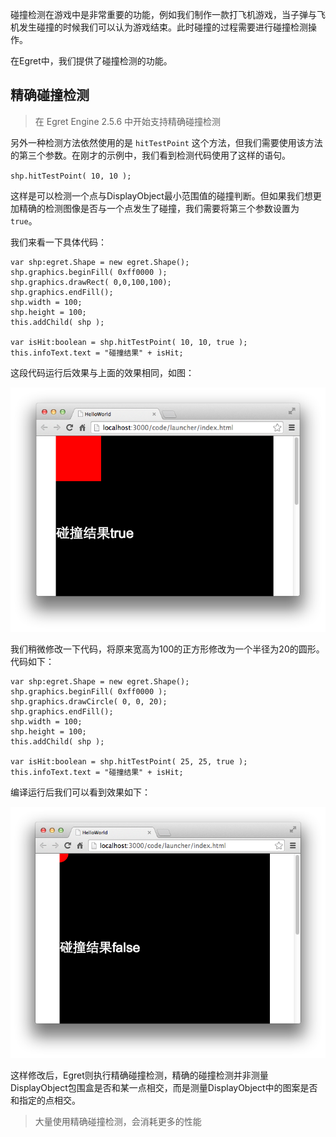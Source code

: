 碰撞检测在游戏中是非常重要的功能，例如我们制作一款打飞机游戏，当子弹与飞机发生碰撞的时候我们可以认为游戏结束。此时碰撞的过程需要进行碰撞检测操作。

在Egret中，我们提供了碰撞检测的功能。


## 精确碰撞检测

> 在 Egret Engine 2.5.6 中开始支持精确碰撞检测

另外一种检测方法依然使用的是 `hitTestPoint` 这个方法，但我们需要使用该方法的第三个参数。在刚才的示例中，我们看到检测代码使用了这样的语句。

`shp.hitTestPoint( 10, 10 );`

这样是可以检测一个点与DisplayObject最小范围值的碰撞判断。但如果我们想更加精确的检测图像是否与一个点发生了碰撞，我们需要将第三个参数设置为 `true`。

我们来看一下具体代码：

```
var shp:egret.Shape = new egret.Shape();
shp.graphics.beginFill( 0xff0000 );
shp.graphics.drawRect( 0,0,100,100);
shp.graphics.endFill();
shp.width = 100;
shp.height = 100;
this.addChild( shp );

var isHit:boolean = shp.hitTestPoint( 10, 10, true );
this.infoText.text = "碰撞结果" + isHit;
```

这段代码运行后效果与上面的效果相同，如图：

![](5565345c3987a.png)

我们稍微修改一下代码，将原来宽高为100的正方形修改为一个半径为20的圆形。代码如下：

```
var shp:egret.Shape = new egret.Shape();
shp.graphics.beginFill( 0xff0000 );
shp.graphics.drawCircle( 0, 0, 20);
shp.graphics.endFill();
shp.width = 100;
shp.height = 100;
this.addChild( shp );

var isHit:boolean = shp.hitTestPoint( 25, 25, true );
this.infoText.text = "碰撞结果" + isHit;
```

编译运行后我们可以看到效果如下：

![](5565345c3d61d.png)  

这样修改后，Egret则执行精确碰撞检测，精确的碰撞检测并非测量DisplayObject包围盒是否和某一点相交，而是测量DisplayObject中的图案是否和指定的点相交。

>大量使用精确碰撞检测，会消耗更多的性能